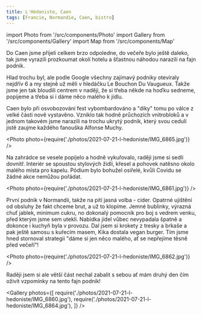 ```yaml
---
title: L'Hédoniste, Caen
tags: [Francie, Normandie, Caen, bistro]
---
```


import Photo from '/src/components/Photo'
import Gallery from '/src/components/Gallery'
import Map from '/src/components/Map'

Do Caen jsme přijeli celkem brzo odpoledne, do večeře bylo ještě daleko, tak jsme vyrazili prozkoumat okolí hotelu a šťastnou náhodou narazili na fajn podnik.

<!-- truncate -->

Hlad trochu byl, ale podle Google všechny zajímavý podniky otevíraly nejdřív 6 a my stejně už měli v hledáčku Le Bouchon Du Vaugueux. Takže jsme jen tak bloudili centrem v naději, že si třeba někde na hoďku sedneme, popijeme a třeba si i dáme něco malého k jídlu.

Caen bylo při osvobozování fest vybombardováno a "díky" tomu po válce z velké části nově vystavěno. Vzniklo tak hodně průchozích vnitrobloků a v jednom takovém jsme narazili na trochu ukrytý podnik, který svou cedulí jistě zaujme každého fanouška Alfonse Muchy.

<Photo photo={require('./photos/2021-07-21-l-hedoniste/IMG_6865.jpg')} />

Na zahrádce se vesele popíjelo a hodně vykuřovalo, raději jsme si sedli dovnitř. Interiér se spoustou stylových židlí, křesel a pohovek natěsno okolo malého místa pro kapelu. Pódium bylo bohužel osiřelé, kvůli Covidu se žádné akce nemůžou pořádat.

<Photo photo={require('./photos/2021-07-21-l-hedoniste/IMG_6861.jpg')} />

První podnik v Normandii, takže na pití jasná volba - cider. Opatrné ujištění od obsluhy že fakt chceme brut, a už to klopíme. Jemné bublinky, výrazná chuť jablek, minimum cukru, no dokonalý pomocník pro boj s vedrem venku, před kterým jsme sem utekli. Nabídka jídel vůbec nevypadala špatně a dokonce i kuchyň byla v provozu. Dal jsem si krokety z tresky a brkaše a pak ještě samosu s kuřecím masem, Kika dostala vegan burger. Tím jsme hned stornoval strategii "dáme si jen něco malého, ať se nepřejíme těsně před večeří"!

<Photo photo={require('./photos/2021-07-21-l-hedoniste/IMG_6862.jpg')} />

Raději jsem si ale větší část nechal zabalit s sebou ať mám druhý den čím oživit vzpomínky na tento fajn podnik!

<Gallery photos={[
require('./photos/2021-07-21-l-hedoniste/IMG_6860.jpg'),
require('./photos/2021-07-21-l-hedoniste/IMG_6864.jpg'),
]} />

<Map src="https://www.google.com/maps/embed?pb=!1m14!1m8!1m3!1d10431.726470247993!2d-0.3627398!3d49.1828842!3m2!1i1024!2i768!4f13.1!3m3!1m2!1s0x0%3A0xe0c1083e8cff5417!2zTOKAmUjDqWRvbmlzdGUgLSBDYWVu!5e0!3m2!1sen!2scz!4v1628544397881!5m2!1sen!2scz" />
